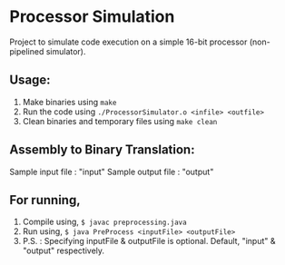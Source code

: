 # Processor Simulation

Project to simulate code execution on a simple 16-bit processor (non-pipelined simulator).

## Usage:

1. Make binaries using ```make```
2. Run the code using ```./ProcessorSimulator.o <infile> <outfile>```
3. Clean binaries and temporary files using ```make clean``` 

## Assembly to Binary Translation:

Sample input file : "input"
Sample output file : "output"

## For running,

1. Compile using, ```$ javac preprocessing.java```
2. Run using, ```$ java PreProcess <inputFile> <outputFile>```
3. P.S. : Specifying inputFile & outputFile is optional. Default, "input" & "output" respectively.
